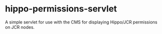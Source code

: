 # hippo-permissions-servlet
A simple servlet for use with the CMS for displaying Hippo/JCR permissions on JCR nodes.
